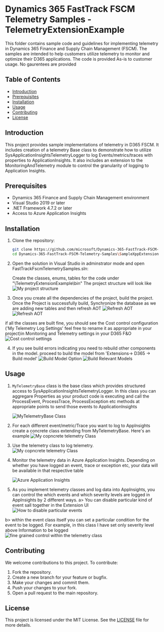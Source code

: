 # Dynamics 365 FastTrack FSCM Telemetry Samples - TelemetryExtensionExample

This folder contains sample code and guidelines for implementing telemetry in Dynamics 365 Finance and Supply Chain Management (FSCM). The samples are intended to help customers utilize telemetry to monitor and optimize their D365 applications. The code is provided As-is to customer usage. No gaurentees are provided

## Table of Contents

- [Introduction](#introduction)
- [Prerequisites](#prerequisites)
- [Installation](#installation)
- [Usage](#usage)
- [Contributing](#contributing)
- [License](#license)

## Introduction

This project provides sample implementations of telemetry in D365 FSCM. It includes creation of a telemetry Base class to demonstrate how to utilize SysApplicationInsightsTelemetryLogger to log Events/metrics/traces with properties to ApplicationInsights. It also includes an extension to the MonitoringAndTelemetry module to control the granularity of logging to Application Insights.

## Prerequisites

- Dynamics 365 Finance and Supply Chain Management environment
- Visual Studio 2019 or later
- .NET Framework 4.7.2 or later
- Access to Azure Application Insights

## Installation

1. Clone the repository:

    ```bash
    git clone https://github.com/microsoft/Dynamics-365-FastTrack-FSCM-Telemetry-Samples.git
    cd Dynamics-365-FastTrack-FSCM-Telemetry-Samples\SampleXppExtensions\Projects\FastTrackFscmTelemetrySamples
    ```

2. Open the solution in Visual Studio in adminstrator mode and open FastTrackFscmTelemetrySamples.sln:

    Create the classes, enums, tables for the code under "\TelemetryExtensionExample\bin"
    The project structure will look like 
     ![My project structure](ScreenShots/ProjectStructure.png)

3. Once you create all the dependencies of the project, build the project. Once the Project is successfully build, Synchronize the database as we are adding new tables and then refresh AOT
![Refresh AOT](ScreenShots/SynchronizeDatabase.png)
![Refresh AOT](ScreenShots/RefreshAOT.png)

if all the classes are built fine, you should see the Cost control configuration ('My Telemetry Log Settings' feel free to rename it as appropriate in your project)in Monitoring and Telemetry settings in your D365 F&O
![Cost control settings](ScreenShots/TelemetryLogSettings.png)

4. If you see build errors indicating you need to rebuild other components in the model. proceed to build the model from 'Extensions-> D365 -> Build model'
![Build Model Option](ScreenShots/BuildModel.png)
![Build Relevant Models](ScreenShots/BuildRelevantModel.png)

## Usage

1. `MyTelemetryBase` class is the base class which provides structured access to SysApplicationInsightsTelemetryLogger. In this class you can aggregare Properties as your product code is executing and call the ProcessEvent, ProcessTrace, ProcessException etc methods at appropriate points to send those events to ApplicationInsights

    ![MyTelemetryBase Class](ScreenShots/MyTelemetryBase.png)

2. For each different event/metric/Trace you want to log to AppInsights create a concrete class extending from MyTelemetryBase. Here's an example
![My copncrete telemetry Class](ScreenShots/ConcreteTelemetryClass.png)

3. Use the telemetry class to log telemetry.
 ![My copncrete telemetry Class](ScreenShots/LoggingTelemetry.png)

4. Monitor the telemetry data in Azure Application Insights. Depending on whether you have logged an event, trace or exception etc, your data will be available in that respective table

    ![Azure Application Insights](ScreenShots/ApplicationInsights.png)

5. As you implement telemetry classes and log data into AppInsights, you can control the which events and which severity levels are logged in AppInsights by 2 different ways.
a> You can disable particular kind of event sall together in the Extension UI
    ![How to disable particular events](ScreenShots/HowToDisableParticularTelemetry.png)

b> within the event class itself you can set a particular condition for the event to be logged. For example, in this class I have set only severity level above Information to be logged
![fine grained control within the telemetry class](ScreenShots/FineGrainedControlwithinTheTelemetryClass.png)

## Contributing

We welcome contributions to this project. To contribute:

1. Fork the repository.
2. Create a new branch for your feature or bugfix.
3. Make your changes and commit them.
4. Push your changes to your fork.
5. Open a pull request to the main repository.

## License

This project is licensed under the MIT License. See the [LICENSE](../LICENSE) file for more details.

